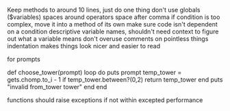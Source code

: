 Keep methods to around 10 lines, just do one thing
don't use globals ($variables)
spaces around operators
space after comma
if condition is too complex, move it into a method of its own
make sure code isn't dependent on a condition
descriptive variable names, shouldn't need context to figure out what a variable means
don't overuse comments on pointless things
indentation makes things look nicer and easier to read


for prompts

def choose_tower(prompt)
  loop do
    puts prompt
    temp_tower = gets.chomp.to_i - 1
    if temp_tower.between?(0,2)
      return temp_tower
    end
    puts "invalid from_tower tower"
  end
end


functions should raise exceptions if not within excepted performance